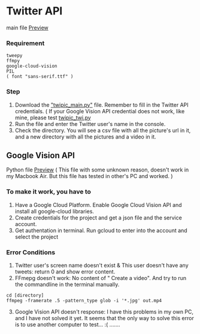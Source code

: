 # Twitter API 
main file [Preview](https://github.com/XintongHao/EC500_C1/blob/master/API_exercise/twipic_main.py)

### Requirement
```
tweepy
ffmpy
google-cloud-vision
PIL
( font "sans-serif.ttf" )
```

### Step
1. Download the ["twipic_main.py"](https://github.com/XintongHao/EC500_C1/blob/master/API_exercise/twipic_main.py) file. 
Remember to fill in the Twitter API credentials.
( If your Google Vision API credential does not work, like mine, please test [twipic_twi.py](https://github.com/XintongHao/EC500_C1/blob/master/API_exercise/twipic_twi.py) 
2. Run the file and enter the Twitter user's name in the console.
3. Check the directory. You will see a csv file with all the picture's url in it, and a new directory with all the pictures and a video in it.


## Google Vision API
Python file [Preview](https://github.com/XintongHao/EC500_C1/blob/master/API_exercise/picLabels.py)
( This file with some unknown reason, doesn't work in my Macbook Air. But this file has tested in other's PC and worked. )
### To make it work, you have to 
1. Have a Google Cloud Platform. Enable Google Cloud Vision API and install all google-cloud libraries.
2. Create credentials for the project and get a json file and the service account.
3. Get authentation in terminal. Run gcloud to enter into the account and select the project


### Error Conditions
1. Twitter user's screen name doesn't exist & This user doesn't have any tweets: return 0 and show error content.
2. FFmepg doesn't work: No content of " Create a video". And try to run the commandline in the terminal manually.
```
cd [directory]
ffmpeg -framerate .5 -pattern_type glob -i '*.jpg' out.mp4
```
3. Google Vision API doesn't response: I have this problems in my own PC, and I have not solved it yet. It seems that the only way to solve this error is to use another computer to test... :( .......
